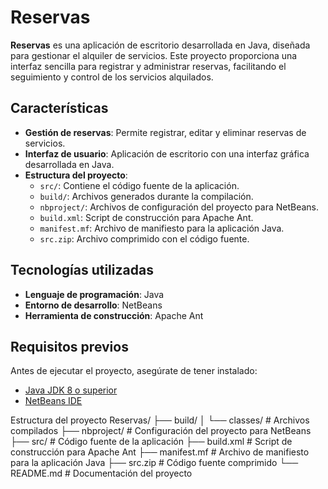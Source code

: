 # Reservas

**Reservas** es una aplicación de escritorio desarrollada en Java, diseñada para gestionar el alquiler de servicios. Este proyecto proporciona una interfaz sencilla para registrar y administrar reservas, facilitando el seguimiento y control de los servicios alquilados.

## Características

- **Gestión de reservas**: Permite registrar, editar y eliminar reservas de servicios.
- **Interfaz de usuario**: Aplicación de escritorio con una interfaz gráfica desarrollada en Java.
- **Estructura del proyecto**:
  - `src/`: Contiene el código fuente de la aplicación.
  - `build/`: Archivos generados durante la compilación.
  - `nbproject/`: Archivos de configuración del proyecto para NetBeans.
  - `build.xml`: Script de construcción para Apache Ant.
  - `manifest.mf`: Archivo de manifiesto para la aplicación Java.
  - `src.zip`: Archivo comprimido con el código fuente.

## Tecnologías utilizadas

- **Lenguaje de programación**: Java
- **Entorno de desarrollo**: NetBeans
- **Herramienta de construcción**: Apache Ant

## Requisitos previos

Antes de ejecutar el proyecto, asegúrate de tener instalado:

- [Java JDK 8 o superior](https://www.oracle.com/java/technologies/javase-downloads.html)
- [NetBeans IDE](https://netbeans.apache.org/download/index.html)

Estructura del proyecto
Reservas/
├── build/
│   └── classes/           # Archivos compilados
├── nbproject/             # Configuración del proyecto para NetBeans
├── src/                   # Código fuente de la aplicación
├── build.xml              # Script de construcción para Apache Ant
├── manifest.mf            # Archivo de manifiesto para la aplicación Java
├── src.zip                # Código fuente comprimido
└── README.md              # Documentación del proyecto

